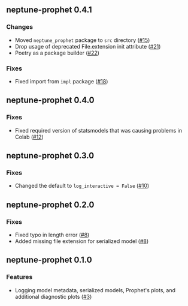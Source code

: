 ## neptune-prophet 0.4.1

### Changes
- Moved `neptune_prophet` package to `src` directory ([#15](https://github.com/neptune-ai/neptune-prophet/pull/15))
- Drop usage of deprecated File.extension init attribute ([#21](https://github.com/neptune-ai/neptune-prophet/pull/21))
- Poetry as a package builder ([#22](https://github.com/neptune-ai/neptune-prophet/pull/22))

### Fixes
- Fixed import from `impl` package ([#18](https://github.com/neptune-ai/neptune-prophet/pull/18))

## neptune-prophet 0.4.0

### Fixes

- Fixed required version of statsmodels that was causing problems in Colab ([#12](https://github.com/neptune-ai/neptune-prophet/pull/12))

## neptune-prophet 0.3.0

### Fixes
- Changed the default to `log_interactive = False` ([#10](https://github.com/neptune-ai/neptune-prophet/pull/10))

## neptune-prophet 0.2.0

### Fixes
- Fixed typo in length error ([#8](https://github.com/neptune-ai/neptune-prophet/pull/8))
- Added missing file extension for serialized model ([#8](https://github.com/neptune-ai/neptune-prophet/pull/8))

## neptune-prophet 0.1.0

### Features
- Logging model metadata, serialized models, Prophet's plots, and additional diagnostic plots ([#3](https://github.com/neptune-ai/neptune-prophet/pull/3))
